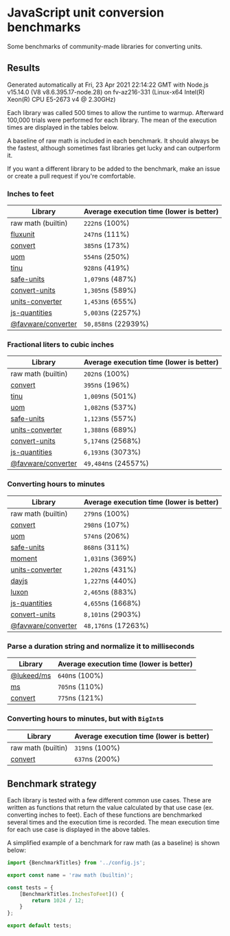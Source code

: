 # JavaScript unit conversion benchmarks

Some benchmarks of community-made libraries for converting units.

## Results

<!-- beginblock(results) -->

Generated automatically at Fri, 23 Apr 2021 22:14:22 GMT with Node.js v15.14.0 (V8 v8.6.395.17-node.28) on fv-az216-331 (Linux-x64 Intel(R) Xeon(R) CPU E5-2673 v4 @ 2.30GHz)

Each library was called 500 times to allow the runtime to warmup.
Afterward 100,000 trials were performed for each library.
The mean of the execution times are displayed in the tables below.

A baseline of raw math is included in each benchmark.
It should always be the fastest, although sometimes fast libraries get lucky and can outperform it.

If you want a different library to be added to the benchmark, make an issue or create a pull request if you're comfortable.

### Inches to feet

| Library                                                            | Average execution time (lower is better) |
| ------------------------------------------------------------------ | ---------------------------------------- |
| raw math (builtin)                                                 | `222`ns (100%)                           |
| [fluxunit](https://npmjs.com/package/fluxunit)                     | `247`ns (111%)                           |
| [convert](https://npmjs.com/package/convert)                       | `385`ns (173%)                           |
| [uom](https://npmjs.com/package/uom)                               | `554`ns (250%)                           |
| [tinu](https://npmjs.com/package/tinu)                             | `928`ns (419%)                           |
| [safe-units](https://npmjs.com/package/safe-units)                 | `1,079`ns (487%)                         |
| [convert-units](https://npmjs.com/package/convert-units)           | `1,305`ns (589%)                         |
| [units-converter](https://npmjs.com/package/units-converter)       | `1,453`ns (655%)                         |
| [js-quantities](https://npmjs.com/package/js-quantities)           | `5,003`ns (2257%)                        |
| [@favware/converter](https://npmjs.com/package/@favware/converter) | `50,858`ns (22939%)                      |

### Fractional liters to cubic inches

| Library                                                            | Average execution time (lower is better) |
| ------------------------------------------------------------------ | ---------------------------------------- |
| raw math (builtin)                                                 | `202`ns (100%)                           |
| [convert](https://npmjs.com/package/convert)                       | `395`ns (196%)                           |
| [tinu](https://npmjs.com/package/tinu)                             | `1,009`ns (501%)                         |
| [uom](https://npmjs.com/package/uom)                               | `1,082`ns (537%)                         |
| [safe-units](https://npmjs.com/package/safe-units)                 | `1,123`ns (557%)                         |
| [units-converter](https://npmjs.com/package/units-converter)       | `1,388`ns (689%)                         |
| [convert-units](https://npmjs.com/package/convert-units)           | `5,174`ns (2568%)                        |
| [js-quantities](https://npmjs.com/package/js-quantities)           | `6,193`ns (3073%)                        |
| [@favware/converter](https://npmjs.com/package/@favware/converter) | `49,484`ns (24557%)                      |

### Converting hours to minutes

| Library                                                            | Average execution time (lower is better) |
| ------------------------------------------------------------------ | ---------------------------------------- |
| raw math (builtin)                                                 | `279`ns (100%)                           |
| [convert](https://npmjs.com/package/convert)                       | `298`ns (107%)                           |
| [uom](https://npmjs.com/package/uom)                               | `574`ns (206%)                           |
| [safe-units](https://npmjs.com/package/safe-units)                 | `868`ns (311%)                           |
| [moment](https://npmjs.com/package/moment)                         | `1,031`ns (369%)                         |
| [units-converter](https://npmjs.com/package/units-converter)       | `1,202`ns (431%)                         |
| [dayjs](https://npmjs.com/package/dayjs)                           | `1,227`ns (440%)                         |
| [luxon](https://npmjs.com/package/luxon)                           | `2,465`ns (883%)                         |
| [js-quantities](https://npmjs.com/package/js-quantities)           | `4,655`ns (1668%)                        |
| [convert-units](https://npmjs.com/package/convert-units)           | `8,101`ns (2903%)                        |
| [@favware/converter](https://npmjs.com/package/@favware/converter) | `48,176`ns (17263%)                      |

### Parse a duration string and normalize it to milliseconds

| Library                                            | Average execution time (lower is better) |
| -------------------------------------------------- | ---------------------------------------- |
| [@lukeed/ms](https://npmjs.com/package/@lukeed/ms) | `640`ns (100%)                           |
| [ms](https://npmjs.com/package/ms)                 | `705`ns (110%)                           |
| [convert](https://npmjs.com/package/convert)       | `775`ns (121%)                           |

### Converting hours to minutes, but with `BigInt`s

| Library                                      | Average execution time (lower is better) |
| -------------------------------------------- | ---------------------------------------- |
| raw math (builtin)                           | `319`ns (100%)                           |
| [convert](https://npmjs.com/package/convert) | `637`ns (200%)                           |

<!-- endblock(results) -->

## Benchmark strategy

Each library is tested with a few different common use cases.
These are written as functions that return the value calculated by that use case (ex. converting inches to feet).
Each of these functions are benchmarked several times and the execution time is recorded.
The mean execution time for each use case is displayed in the above tables.

A simplified example of a benchmark for raw math (as a baseline) is shown below:

```js
import {BenchmarkTitles} from '../config.js';

export const name = 'raw math (builtin)';

const tests = {
	[BenchmarkTitles.InchesToFeet]() {
		return 1024 / 12;
	}
};

export default tests;
```
